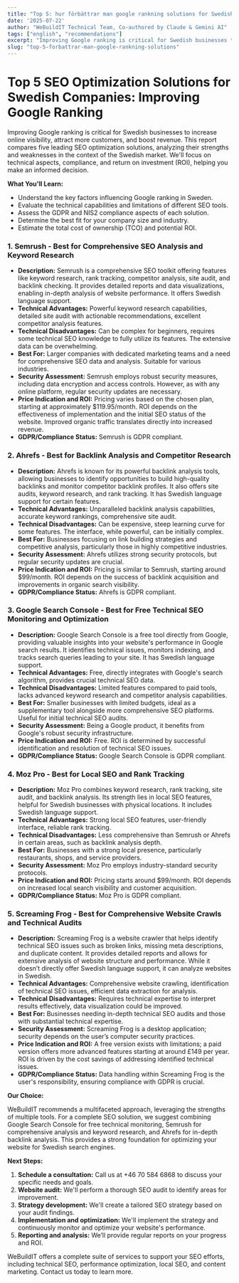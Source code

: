 ```yaml
---
title: "Top 5: hur förbättrar man google rankning solutions for Swedish companies 2025"
date: '2025-07-22'
author: "WeBuildIT Technical Team, Co-authored by Claude & Gemini AI"
tags: ["english", "recommendations"]
excerpt: "Improving Google ranking is critical for Swedish businesses to increase online visibility, attract more customers, and b..."
slug: "top-5-forbattrar-man-google-rankning-solutions"
---
```

# Top 5 SEO Optimization Solutions for Swedish Companies: Improving Google Ranking

Improving Google ranking is critical for Swedish businesses to increase online visibility, attract more customers, and boost revenue.  This report compares five leading SEO optimization solutions, analyzing their strengths and weaknesses in the context of the Swedish market.  We'll focus on technical aspects, compliance, and return on investment (ROI), helping you make an informed decision.

**What You'll Learn:**

* Understand the key factors influencing Google ranking in Sweden.
* Evaluate the technical capabilities and limitations of different SEO tools.
* Assess the GDPR and NIS2 compliance aspects of each solution.
* Determine the best fit for your company size and industry.
* Estimate the total cost of ownership (TCO) and potential ROI.


### 1. Semrush - Best for Comprehensive SEO Analysis and Keyword Research

* **Description:** Semrush is a comprehensive SEO toolkit offering features like keyword research, rank tracking, competitor analysis, site audit, and backlink checking.  It provides detailed reports and data visualizations, enabling in-depth analysis of website performance.  It offers Swedish language support.
* **Technical Advantages:** Powerful keyword research capabilities, detailed site audit with actionable recommendations, excellent competitor analysis features.
* **Technical Disadvantages:** Can be complex for beginners, requires some technical SEO knowledge to fully utilize its features. The extensive data can be overwhelming.
* **Best For:** Larger companies with dedicated marketing teams and a need for comprehensive SEO data and analysis. Suitable for various industries.
* **Security Assessment:** Semrush employs robust security measures, including data encryption and access controls.  However, as with any online platform, regular security updates are necessary.
* **Price Indication and ROI:** Pricing varies based on the chosen plan, starting at approximately $119.95/month. ROI depends on the effectiveness of implementation and the initial SEO status of the website.  Improved organic traffic translates directly into increased revenue.
* **GDPR/Compliance Status:** Semrush is GDPR compliant.


### 2. Ahrefs - Best for Backlink Analysis and Competitor Research

* **Description:** Ahrefs is known for its powerful backlink analysis tools, allowing businesses to identify opportunities to build high-quality backlinks and monitor competitor backlink profiles. It also offers site audits, keyword research, and rank tracking.  It has Swedish language support for certain features.
* **Technical Advantages:** Unparalleled backlink analysis capabilities, accurate keyword rankings, comprehensive site audit.
* **Technical Disadvantages:** Can be expensive, steep learning curve for some features.  The interface, while powerful, can be initially complex.
* **Best For:** Businesses focusing on link building strategies and competitive analysis, particularly those in highly competitive industries.
* **Security Assessment:** Ahrefs utilizes strong security protocols, but regular security updates are crucial.
* **Price Indication and ROI:**  Pricing is similar to Semrush, starting around $99/month. ROI depends on the success of backlink acquisition and improvements in organic search visibility.
* **GDPR/Compliance Status:** Ahrefs is GDPR compliant.


### 3. Google Search Console - Best for Free Technical SEO Monitoring and Optimization

* **Description:** Google Search Console is a free tool directly from Google, providing valuable insights into your website's performance in Google search results. It identifies technical issues, monitors indexing, and tracks search queries leading to your site.  It has Swedish language support.
* **Technical Advantages:** Free, directly integrates with Google's search algorithm, provides crucial technical SEO data.
* **Technical Disadvantages:** Limited features compared to paid tools, lacks advanced keyword research and competitor analysis capabilities.
* **Best For:** Smaller businesses with limited budgets, ideal as a supplementary tool alongside more comprehensive SEO platforms.  Useful for initial technical SEO audits.
* **Security Assessment:**  Being a Google product, it benefits from Google's robust security infrastructure.
* **Price Indication and ROI:** Free. ROI is determined by successful identification and resolution of technical SEO issues.
* **GDPR/Compliance Status:** Google Search Console is GDPR compliant.


### 4. Moz Pro - Best for Local SEO and Rank Tracking

* **Description:** Moz Pro combines keyword research, rank tracking, site audit, and backlink analysis.  Its strength lies in local SEO features, helpful for Swedish businesses with physical locations.  It includes Swedish language support.
* **Technical Advantages:** Strong local SEO features, user-friendly interface, reliable rank tracking.
* **Technical Disadvantages:** Less comprehensive than Semrush or Ahrefs in certain areas, such as backlink analysis depth.
* **Best For:** Businesses with a strong local presence, particularly restaurants, shops, and service providers.
* **Security Assessment:** Moz Pro employs industry-standard security protocols.
* **Price Indication and ROI:** Pricing starts around $99/month. ROI depends on increased local search visibility and customer acquisition.
* **GDPR/Compliance Status:** Moz Pro is GDPR compliant.


### 5. Screaming Frog - Best for Comprehensive Website Crawls and Technical Audits

* **Description:** Screaming Frog is a website crawler that helps identify technical SEO issues such as broken links, missing meta descriptions, and duplicate content. It provides detailed reports and allows for extensive analysis of website structure and performance.  While it doesn’t directly offer Swedish language support, it can analyze websites in Swedish.
* **Technical Advantages:** Comprehensive website crawling, identification of technical SEO issues, efficient data extraction for analysis.
* **Technical Disadvantages:** Requires technical expertise to interpret results effectively, data visualization could be improved.
* **Best For:** Businesses needing in-depth technical SEO audits and those with substantial technical expertise.
* **Security Assessment:** Screaming Frog is a desktop application; security depends on the user’s computer security practices.
* **Price Indication and ROI:** A free version exists with limitations; a paid version offers more advanced features starting at around £149 per year. ROI is driven by the cost savings of addressing identified technical issues.
* **GDPR/Compliance Status:**  Data handling within Screaming Frog is the user's responsibility, ensuring compliance with GDPR is crucial.


**Our Choice:**

WeBuildIT recommends a multifaceted approach, leveraging the strengths of multiple tools.  For a complete SEO solution, we suggest combining Google Search Console for free technical monitoring, Semrush for comprehensive analysis and keyword research, and Ahrefs for in-depth backlink analysis. This provides a strong foundation for optimizing your website for Swedish search engines.

**Next Steps:**

1. **Schedule a consultation:** Call us at +46 70 584 6868 to discuss your specific needs and goals.
2. **Website audit:** We'll perform a thorough SEO audit to identify areas for improvement.
3. **Strategy development:** We'll create a tailored SEO strategy based on your audit findings.
4. **Implementation and optimization:** We'll implement the strategy and continuously monitor and optimize your website's performance.
5. **Reporting and analysis:** We’ll provide regular reports on your progress and ROI.


WeBuildIT offers a complete suite of services to support your SEO efforts, including technical SEO, performance optimization, local SEO, and content marketing. Contact us today to learn more.
